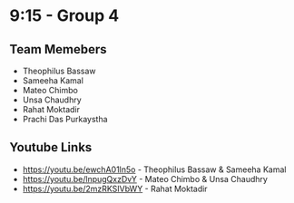# 9:15 - Group 4

## Team Memebers
- Theophilus Bassaw
- Sameeha Kamal
- Mateo Chimbo
- Unsa Chaudhry
- Rahat Moktadir
- Prachi Das Purkaystha

## Youtube Links
- https://youtu.be/ewchA01ln5o - Theophilus Bassaw & Sameeha Kamal
- https://youtu.be/lnpugQxzDvY - Mateo Chimbo & Unsa Chaudhry
- https://youtu.be/2mzRKSIVbWY - Rahat Moktadir
